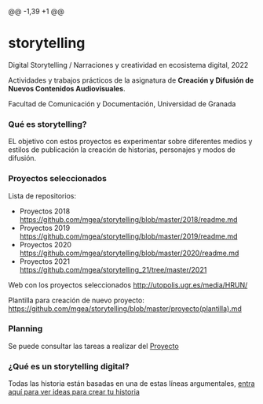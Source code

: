 @@ -1,39 +1 @@
# storytelling
Digital Storytelling / Narraciones y creatividad en ecosistema digital, 2022

Actividades y trabajos prácticos de la asignatura de **Creación y Difusión de Nuevos Contenidos Audiovisuales**. 

Facultad de Comunicación y Documentación, Universidad de Granada 


### Qué es storytelling?  

EL objetivo con estos proyectos es experimentar sobre diferentes medios y estilos de publicación la creación de historias, personajes y modos de difusión. 

### Proyectos seleccionados 


Lista de repositorios:


- Proyectos 2018 https://github.com/mgea/storytelling/blob/master/2018/readme.md 
- Proyectos 2019 https://github.com/mgea/storytelling/blob/master/2019/readme.md
- Proyectos 2020 https://github.com/mgea/storytelling/blob/master/2020/readme.md
- Proyectos 2021 https://github.com/mgea/storytelling_21/tree/master/2021

Web con los proyectos seleccionados  http://utopolis.ugr.es/media/HRUN/

Plantilla para creación de nuevo proyecto: https://github.com/mgea/storytelling/blob/master/proyecto(plantilla).md 


### Planning

Se puede consultar las tareas a realizar del [Proyecto](https://github.com/mgea/storytelling/projects)


### ¿Qué es un storytelling digital?


Todas las historia están basadas en una de estas líneas argumentales, [entra aquí para ver ideas para crear tu historia](https://github.com/mgea/storytelling/blob/master/What_is_a_digital_storytelling.md)  

